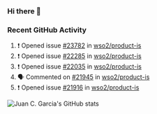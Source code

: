 ### Hi there 👋

<!--
**jcgarciaa/jcgarciaa** is a ✨ _special_ ✨ repository because its `README.md` (this file) appears on your GitHub profile.

Here are some ideas to get you started:

- 🔭 I’m currently working on ...
- 🌱 I’m currently learning ...
- 👯 I’m looking to collaborate on ...
- 🤔 I’m looking for help with ...
- 💬 Ask me about ...
- 📫 How to reach me: ...
- 😄 Pronouns: ...
- ⚡ Fun fact: ...
-->

### Recent GitHub Activity

<!--START_SECTION:activity-->
1. ❗ Opened issue [#23782](https://github.com/wso2/product-is/issues/23782) in [wso2/product-is](https://github.com/wso2/product-is)
2. ❗ Opened issue [#22285](https://github.com/wso2/product-is/issues/22285) in [wso2/product-is](https://github.com/wso2/product-is)
3. ❗ Opened issue [#22035](https://github.com/wso2/product-is/issues/22035) in [wso2/product-is](https://github.com/wso2/product-is)
4. 🗣 Commented on [#21945](https://github.com/wso2/product-is/issues/21945#issuecomment-2523346427) in [wso2/product-is](https://github.com/wso2/product-is)
5. ❗ Opened issue [#21916](https://github.com/wso2/product-is/issues/21916) in [wso2/product-is](https://github.com/wso2/product-is)
<!--END_SECTION:activity-->

![Juan C. Garcia's GitHub stats](https://github-readme-stats.vercel.app/api?username=jcgarciaa&count_private=true&show_icons=true&hide_border=true)